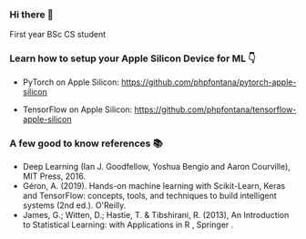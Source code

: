 ### Hi there 👋
First year BSc CS student 


### Learn how to setup your Apple Silicon Device for ML 👇

- PyTorch on Apple Silicon: https://github.com/phpfontana/pytorch-apple-silicon 

- TensorFlow on Apple Silicon: https://github.com/phpfontana/tensorflow-apple-silicon 

### A few good to know references 📚
- Deep Learning (Ian J. Goodfellow, Yoshua Bengio and Aaron Courville), MIT Press, 2016.
- Géron, A. (2019). Hands-on machine learning with Scikit-Learn, Keras and TensorFlow: concepts, tools, and techniques to build intelligent systems (2nd ed.). O'Reilly.
- James, G.; Witten, D.; Hastie, T. & Tibshirani, R. (2013), An Introduction to Statistical Learning: with Applications in R , Springer .

